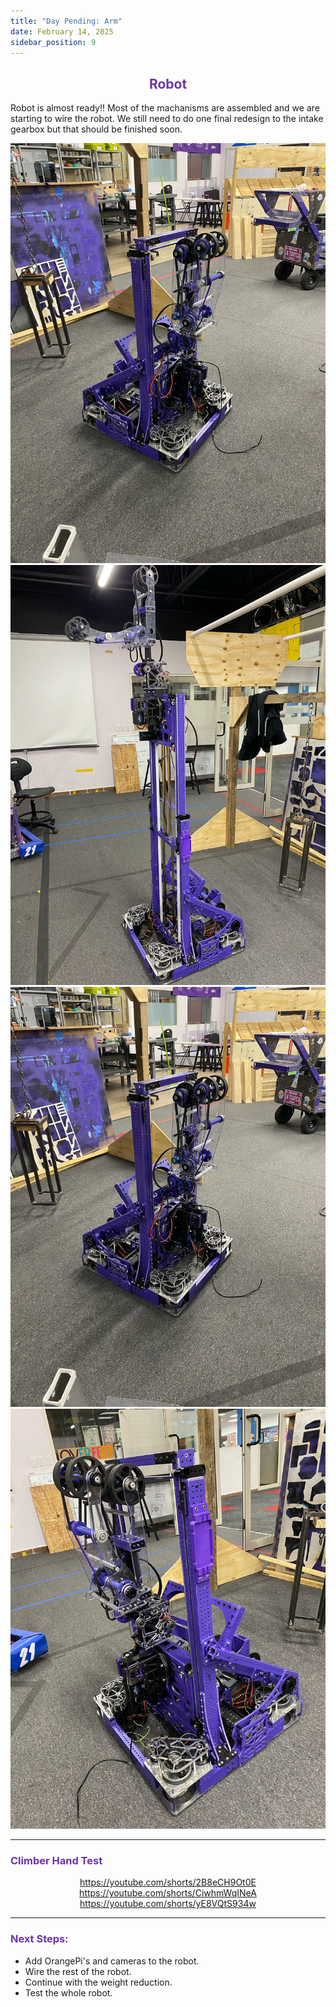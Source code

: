 ```yaml
---
title: "Day Pending: Arm"
date: February 14, 2025
sidebar_position: 9
---
```


<div align="center">

## <b><span style="color:#6b35aa">Robot</span></b>

</div>

Robot is almost ready!! Most of the machanisms are assembled and we are starting to wire the robot. We still need to do one final redesign to the intake gearbox but that should be finished soon.

<div align="center">

![Robot](<Robot%20(1).jpg>)
![Robot](<Robot%20(2).jpg>)
![Robot](<Robot%20(3).jpg>)
![Robot](<Robot%20(4).jpg>)

</div>

<hr>

### <b><span style="color:#6b35aa">Climber Hand Test</span></b>

<div align="center">

https://youtube.com/shorts/2B8eCH9Ot0E
https://youtube.com/shorts/CiwhmWqINeA
https://youtube.com/shorts/yE8VQtS934w

</div>

<hr>

### <b><span style="color:#6b35aa">Next Steps:</span></b>

- Add OrangePi's and cameras to the robot.
- Wire the rest of the robot.
- Continue with the weight reduction.
- Test the whole robot.
